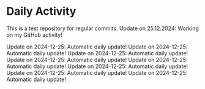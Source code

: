 # Daily Activity
This is a test repository for regular commits.
Update on 25.12.2024: Working on my GitHub activity!


Update on 2024-12-25: Automatic daily update!
Update on 2024-12-25: Automatic daily update!
Update on 2024-12-25: Automatic daily update!
Update on 2024-12-25: Automatic daily update!
Update on 2024-12-25: Automatic daily update!
Update on 2024-12-25: Automatic daily update!
Update on 2024-12-25: Automatic daily update!
Update on 2024-12-25: Automatic daily update!